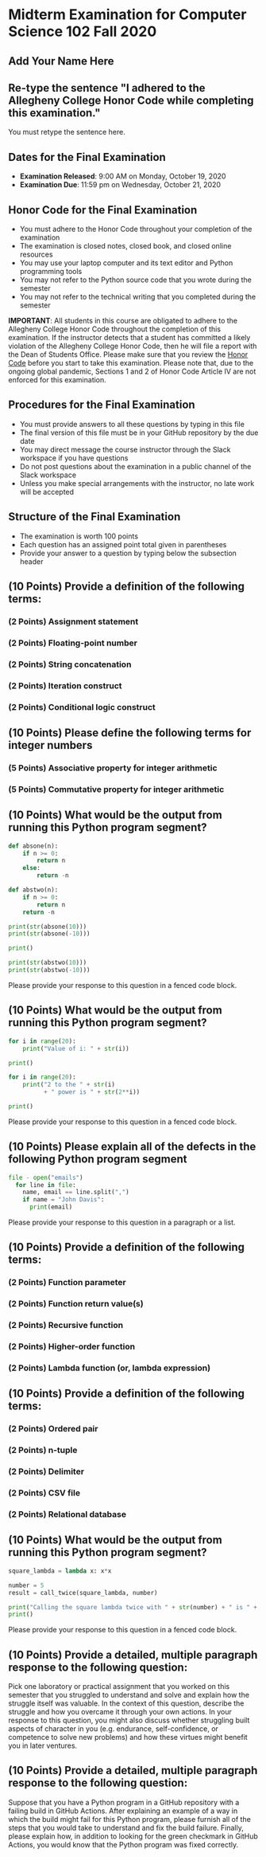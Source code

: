 # Midterm Examination for Computer Science 102 Fall 2020

## Add Your Name Here

## Re-type the sentence "I adhered to the Allegheny College Honor Code while completing this examination."

You must retype the sentence here.

## Dates for the Final Examination

- **Examination Released**: 9:00 AM on Monday, October 19, 2020
- **Examination Due**: 11:59 pm on Wednesday, October 21, 2020

## Honor Code for the Final Examination

- You must adhere to the Honor Code throughout your completion of the examination
- The examination is closed notes, closed book, and closed online resources
- You may use your laptop computer and its text editor and Python programming tools
- You may not refer to the Python source code that you wrote during the semester
- You may not refer to the technical writing that you completed during the semester

**IMPORTANT**: All students in this course are obligated to adhere to the
Allegheny College Honor Code throughout the completion of this examination. If
the instructor detects that a student has committed a likely violation of the
Allegheny College Honor Code, then he will file a report with the Dean of
Students Office. Please make sure that you review the [Honor
Code](https://sites.allegheny.edu/about/honor-code/) before you start to take
this examination. Please note that, due to the ongoing global pandemic, Sections
1 and 2 of Honor Code Article IV are not enforced for this examination.

## Procedures for the Final Examination

- You must provide answers to all these questions by typing in this file
- The final version of this file must be in your GitHub repository by the due date
- You may direct message the course instructor through the Slack workspace if you have questions
- Do not post questions about the examination in a public channel of the Slack workspace
- Unless you make special arrangements with the instructor, no late work will be accepted

## Structure of the Final Examination

- The examination is worth 100 points
- Each question has an assigned point total given in parentheses
- Provide your answer to a question by typing below the subsection header

## (10 Points) Provide a definition of the following terms:

### (2 Points) Assignment statement

### (2 Points) Floating-point number

### (2 Points) String concatenation

### (2 Points) Iteration construct

### (2 Points) Conditional logic construct

## (10 Points) Please define the following terms for integer numbers

### (5 Points) Associative property for integer arithmetic

### (5 Points) Commutative property for integer arithmetic

## (10 Points) What would be the output from running this Python program segment?

```python
def absone(n):
    if n >= 0:
        return n
    else:
        return -n

def abstwo(n):
    if n >= 0:
        return n
    return -n

print(str(absone(10)))
print(str(absone(-10)))

print()

print(str(abstwo(10)))
print(str(abstwo(-10)))
```

Please provide your response to this question in a fenced code block.

## (10 Points) What would be the output from running this Python program segment?

```python
for i in range(20):
    print("Value of i: " + str(i))

print()

for i in range(20):
    print("2 to the " + str(i)
          + " power is " + str(2**i))

print()
```

Please provide your response to this question in a fenced code block.

## (10 Points) Please explain all of the defects in the following Python program segment

```python
file - open("emails")
  for line in file:
    name, email == line.split(",")
    if name = "John Davis":
      print(email)
```

Please provide your response to this question in a paragraph or a list.

## (10 Points) Provide a definition of the following terms:

### (2 Points) Function parameter

### (2 Points) Function return value(s)

### (2 Points) Recursive function

### (2 Points) Higher-order function

### (2 Points) Lambda function (or, lambda expression)

## (10 Points) Provide a definition of the following terms:

### (2 Points) Ordered pair

### (2 Points) n-tuple

### (2 Points) Delimiter

### (2 Points) CSV file

### (2 Points) Relational database

## (10 Points) What would be the output from running this Python program segment?

```python
square_lambda = lambda x: x*x

number = 5
result = call_twice(square_lambda, number)

print("Calling the square lambda twice with " + str(number) + " is " + str(result))
print()
```

Please provide your response to this question in a fenced code block.

## (10 Points) Provide a detailed, multiple paragraph response to the following question:

Pick one laboratory or practical assignment that you worked on this semester
that you struggled to understand and solve and explain how the struggle itself
was valuable. In the context of this question, describe the struggle and how you
overcame it through your own actions. In your response to this question, you
might also discuss whether struggling built aspects of character in you (e.g.
endurance, self-confidence, or competence to solve new problems) and how these
virtues might benefit you in later ventures.

## (10 Points) Provide a detailed, multiple paragraph response to the following question:

Suppose that you have a Python program in a GitHub repository with a failing
build in GitHub Actions. After explaining an example of a way in which the build
might fail for this Python program, please furnish all of the steps that you
would take to understand and fix the build failure. Finally, please explain how,
in addition to looking for the green checkmark in GitHub Actions, you would know
that the Python program was fixed correctly.
